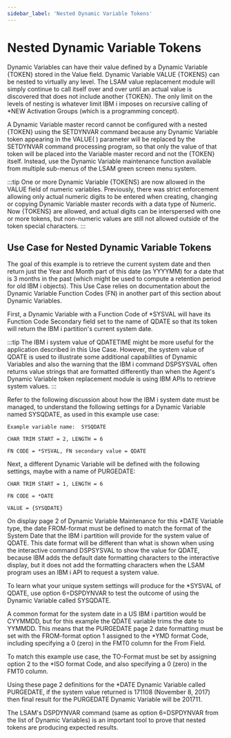 ```yaml
---
sidebar_label: 'Nested Dynamic Variable Tokens'
---
```


# Nested Dynamic Variable Tokens

Dynamic Variables can have their value defined by a Dynamic Variable {TOKEN} stored in the Value field. Dynamic Variable VALUE {TOKENS} can be nested to virtually any level. The LSAM value replacement module will simply continue to call itself over and over until an actual value is discovered that does not include another {TOKEN}. The only limit on the levels of nesting is whatever limit IBM i imposes on recursive calling of \*NEW Activation Groups (which is a programming concept).

A Dynamic Variable master record cannot be configured with a nested {TOKEN} using the SETDYNVAR command because any Dynamic Variable token appearing in the VALUE( ) parameter will be replaced by the SETDYNVAR command processing program, so that only the value of that token will be placed into the Variable master record and not the {TOKEN} itself. Instead, use the Dynamic Variable maintenance function available from multiple sub-menus of the LSAM green screen menu system.

:::tip
One or more Dynamic Variable {TOKENS} are now allowed in the VALUE field of numeric variables. Previously, there was strict enforcement allowing only actual numeric digits to be entered when creating, changing or copying Dynamic Variable master records with a data type of Numeric. Now {TOKENS} are allowed, and actual digits can be interspersed with one or more tokens, but non-numeric values are still not allowed outside of the token special characters.
:::

## Use Case for Nested Dynamic Variable Tokens

The goal of this example is to retrieve the current system date and then return just the Year and Month part of this date (as YYYYMM) for a date that is 3 months in the past (which might be used to compute a retention period for old IBM i objects). This Use Case relies on documentation about the Dynamic Variable Function Codes (FN) in another part of this section about Dynamic Variables.

First, a Dynamic Variable with a Function Code of \*SYSVAL will have its Function Code Secondary field set to the name of QDATE so that its token will return the IBM i partition's current system date.

:::tip
The IBM i system value of QDATETIME might be more useful for the application described in this Use Case. However, the system value of QDATE is used to illustrate some additional capabilities of Dynamic Variables and also the warning that the IBM i command DSPSYSVAL often returns value strings that are formatted differently than when the Agent's Dynamic Variable token replacement module is using IBM APIs to retrieve system values.
:::

Refer to the following discussion about how the IBM i system date must be managed, to understand the following settings for a Dynamic Variable named SYSQDATE, as used in this example use case:
```
Example variable name:  SYSQDATE

CHAR TRIM START = 2, LENGTH = 6

FN CODE = *SYSVAL, FN secondary value = QDATE
```
Next, a different Dynamic Variable will be defined with the following settings, maybe with a name of PURGEDATE:
```
CHAR TRIM START = 1, LENGTH = 6

FN CODE = *DATE

VALUE = {SYSQDATE}
```
On display page 2 of Dynamic Variable Maintenance for this \*DATE Variable type, the date FROM-format must be defined to match the format of the System Date that the IBM i partition will provide for the system value of QDATE. This date format will be different than what is shown when using the interactive command DSPSYSVAL to show the value for QDATE, because IBM adds the default date formatting characters to the interactive display, but it does not add the formatting characters when the LSAM program uses an IBM i API to request a system value.

To learn what your unique system settings will produce for the *SYSVAL of QDATE, use option 6=DSPDYNVAR to test the outcome of using the Dynamic Variable called SYSQDATE.

A common format for the system date in a US IBM i partition would be CYYMMDD, but for this example the QDATE variable trims the date to YYMMDD. This means that the PURGEDATE page 2 date formatting must be set with the FROM-format option 1 assigned to the \*YMD format Code, including specifying a 0 (zero) in the FMT0 column for the From Field.

To match this example use case, the TO-Format must be set by assigning option 2 to the *ISO format Code, and also specifying a 0 (zero) in the FMT0 column.

Using these page 2 definitions for the *DATE Dynamic Variable called PURGEDATE, if the system value returned is 171108 (November 8, 2017) then final result for the PURGEDATE Dynamic Variable will be 201711. 

The LSAM's DSPDYNVAR command (same as option 6=DSPDYNVAR from the list of Dynamic Variables) is an important tool to prove that nested tokens are producing expected results.